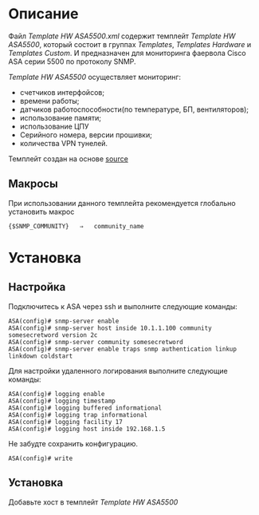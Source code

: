 # Описание
Файл *Template HW ASA5500.xml* содержит темплейт *Template HW ASA5500*, который состоит в группах *Templates*, *Templates Hardware* и *Templates Custom*. 
И предназначен для мониторинга фаервола Cisco ASA серии 5500 по протоколу SNMP.

*Template HW ASA5500* осуществляет мониторинг:
- счетчиков интерфойсов;
- времени работы;
- датчиков работоспособности(по температуре, БП, вентиляторов);
- использование памяти;
- использование ЦПУ
- Серийного номера, версии прошивки;
- количества VPN тунелей.

Темплейт создан на основе [source](https://share.zabbix.com/network_devices/cisco/cisco-asa-discovery/visit)

## Макросы

При использовании данного темплейта рекомендуется глобально установить макрос
```text
{$SNMP_COMMUNITY}	⇒	community_name
```

# Установка
## Настройка
Подключитесь к ASA через ssh и выполните следующие команды:
```
ASA(config)# snmp-server enable
ASA(config)# snmp-server host inside 10.1.1.100 community somesecretword version 2c
ASA(config)# snmp-server community somesecretword
ASA(config)# snmp-server enable traps snmp authentication linkup linkdown coldstart
```

Для настройки удаленного логирования выполните следующие команды:
```
ASA(config)# logging enable
ASA(config)# logging timestamp
ASA(config)# logging buffered informational
ASA(config)# logging trap informational
ASA(config)# logging facility 17
ASA(config)# logging host inside 192.168.1.5

```

Не забудте сохранить конфигурацию.
```
ASA(config)# write
```
## Установка
Добавьте хост в темплейт *Template HW ASA5500*
